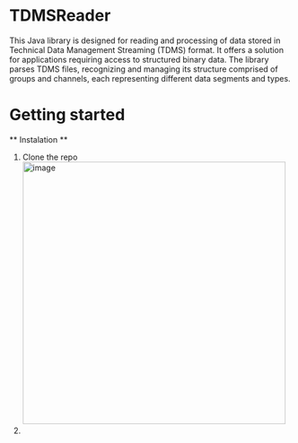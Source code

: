 # TDMSReader
This Java library is designed for reading and processing of data stored in Technical Data Management Streaming (TDMS) format. It offers a  solution for applications requiring access to structured binary data. The library parses TDMS files, recognizing and managing its structure comprised of groups and channels, each representing different data segments and types.
# Getting started
** Instalation **
1. Clone the repo
   <img width="468" alt="image" src="https://github.com/AnnaGregusova/TDMSReader/assets/112817401/aefe541d-72fb-49d4-beed-e90786ec8e82">
3. 

